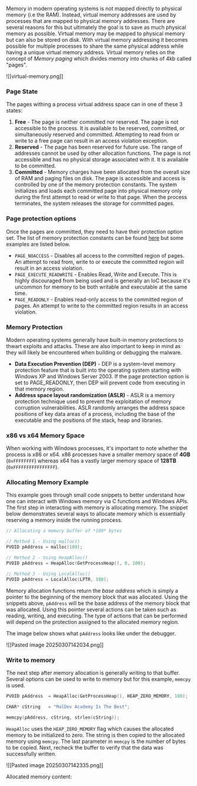 Memory in modern operating systems is not mapped directly to physical memory (i.e the RAM). Instead, virtual memory addresses are used by processes that are mapped to physical memory addresses. There are several reasons for this but ultimately the goal is to save as much physical memory as possible. Virtual memory may be mapped to physical memory but can also be stored on disk. With virtual memory addressing it becomes possible for multiple processes to share the same physical address while having a unique virtual memory address. Virtual memory relies on the concept of _Memory paging_ which divides memory into chunks of 4kb called "pages".

![[virtual-memory.png]]

### Page State

The pages withing a process virtual address space can in one of these 3 states:
1. **Free** - The page is neither committed nor reserved. The page is not accessible to the process. It is available to be reserved, committed, or simultaneously reserved and committed. Attempting to read from or write to a free page can result in an access violation exception.
2. **Reserved** - The page has been reserved for future use. The range of addresses cannot be used by other allocation functions. The page is not accessible and has no physical storage associated with it. It is available to be committed.
3. **Committed** - Memory charges have been allocated from the overall size of RAM and paging files on disk. The page is accessible and access is controlled by one of the memory protection constants. The system initializes and loads each committed page into physical memory only during the first attempt to read or write to that page. When the process terminates, the system releases the storage for committed pages.
### Page protection options

Once the pages are committed, they need to have their protection option set. The list of memory protection constants can be found [here](https://learn.microsoft.com/en-us/windows/win32/memory/memory-protection-constants) but some examples are listed below.
- `PAGE_NOACCESS` - Disables all access to the committed region of pages. An attempt to read from, write to or execute the committed region will result in an access violation.
- `PAGE_EXECUTE_READWRITE` - Enables Read, Write and Execute. This is highly discouraged from being used and is generally an IoC because it's uncommon for memory to be both writable and executable at the same time.
- `PAGE_READONLY` - Enables read-only access to the committed region of pages. An attempt to write to the committed region results in an access violation.

### Memory Protection

Modern operating systems generally have built-in memory protections to thwart exploits and attacks. These are also important to keep in mind as they will likely be encountered when building or debugging the malware.
- **Data Execution Prevention (DEP)** - DEP is a system-level memory protection feature that is built into the operating system starting with Windows XP and Windows Server 2003. If the page protection option is set to PAGE_READONLY, then DEP will prevent code from executing in that memory region.
- **Address space layout randomization (ASLR)** - ASLR is a memory protection technique used to prevent the exploitation of memory corruption vulnerabilities. ASLR randomly arranges the address space positions of key data areas of a process, including the base of the executable and the positions of the stack, heap and libraries.
### x86 vs x64 Memory Space

When working with Windows processes, it's important to note whether the process is x86 or x64. x86 processes have a smaller memory space of **4GB** (`0xFFFFFFFF`) whereas x64 has a vastly larger memory space of **128TB** (`0xFFFFFFFFFFFFFFFF`).
### Allocating Memory Example

This example goes through small code snippets to better understand how one can interact with Windows memory via C functions and Windows APIs. The first step in interacting with memory is allocating memory. The snippet below demonstrates several ways to allocate memory which is essentially reserving a memory inside the running process.

```c
// Allocating a memory buffer of *100* bytes

// Method 1 - Using malloc()
PVOID pAddress = malloc(100);

// Method 2 - Using HeapAlloc()
PVOID pAddress = HeapAlloc(GetProcessHeap(), 0, 100);

// Method 3 - Using LocalAlloc()
PVOID pAddress = LocalAlloc(LPTR, 100);
```

Memory allocation functions return the _base address_ which is simply a pointer to the beginning of the memory block that was allocated. Using the snippets above, `pAddress` will be the base address of the memory block that was allocated. Using this pointer several actions can be taken such as reading, writing, and executing. The type of actions that can be performed will depend on the protection assigned to the allocated memory region.

The image below shows what `pAddress` looks like under the debugger.

![[Pasted image 20250307142034.png]]
### Write to memory 

The next step after memory allocation is generally writing to that buffer. Several options can be used to write to memory but for this example, `memcpy` is used.

```c
PVOID pAddress	= HeapAlloc(GetProcessHeap(), HEAP_ZERO_MEMORY, 100);

CHAR* cString	= "MalDev Academy Is The Best";

memcpy(pAddress, cString, strlen(cString));
```

`HeapAlloc` uses the `HEAP_ZERO_MEMORY` flag which causes the allocated memory to be initialized to zero. The string is then copied to the allocated memory using `memcpy`. The last parameter in `memcpy` is the number of bytes to be copied. Next, recheck the buffer to verify that the data was successfully written.

![[Pasted image 20250307142335.png]]

Allocated memory content:

